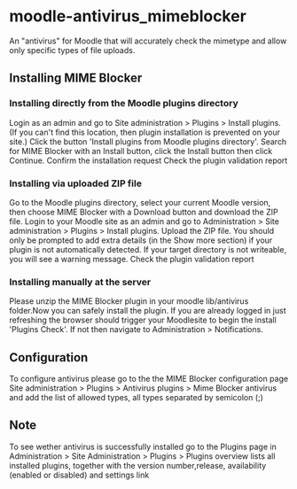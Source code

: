# moodle-antivirus_mimeblocker

An "antivirus" for Moodle that will accurately check the mimetype and allow only specific types of file uploads.

## Installing MIME Blocker

### Installing directly from the Moodle plugins directory
Login as an admin and go to Site administration > Plugins > Install plugins. (If you can't find this location, then plugin installation is prevented on your site.)
Click the button 'Install plugins from Moodle plugins directory'.
Search for MIME Blocker  with an Install button, click the Install button then click Continue.
Confirm the installation request
Check the plugin validation report

### Installing via uploaded ZIP file
Go to the Moodle plugins directory, select your current Moodle version, then choose MIME Blocker with a Download button and download the ZIP file.
Login to your Moodle site as an admin and go to Administration > Site administration > Plugins > Install plugins.
Upload the ZIP file. You should only be prompted to add extra details (in the Show more section) if your plugin is not automatically detected.
If your target directory is not writeable, you will see a warning message.
Check the plugin validation report

### Installing manually at the server
Please unzip the MIME Blocker plugin in your moodle lib/antivirus folder.Now you can safely install the plugin.
If you are already logged in just refreshing the browser should trigger your Moodlesite to begin the install 'Plugins Check'.
If not then navigate to Administration > Notifications.

## Configuration
To configure antivirus please go to the the MIME Blocker configuration page Site administration > Plugins > Antivirus plugins > Mime Blocker antivirus and add the list of allowed types, all types separated by semicolon (;)


## Note
To see wether  antivirus is successfully installed go to the Plugins page in Administration > Site Administration > Plugins > Plugins overview lists all installed plugins, together with the version number,release, availability (enabled or disabled) and settings link
